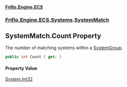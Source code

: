 #### [Friflo.Engine.ECS](index.md 'index')
### [Friflo.Engine.ECS.Systems](Friflo.Engine.ECS.Systems.md 'Friflo.Engine.ECS.Systems').[SystemMatch](SystemMatch.md 'Friflo.Engine.ECS.Systems.SystemMatch')

## SystemMatch.Count Property

The number of matching systems within a [SystemGroup](SystemGroup.md 'Friflo.Engine.ECS.Systems.SystemGroup').

```csharp
public int Count { get; }
```

#### Property Value
[System.Int32](https://docs.microsoft.com/en-us/dotnet/api/System.Int32 'System.Int32')